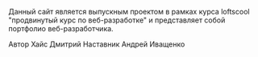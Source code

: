 Данный сайт является выпускным проектом в рамках курса loftscool "продвинутый курс по веб-разработке" и представляет собой портфолио веб-разработчика.

Автор Хайс Дмитрий
Наставник Андрей Иващенко 